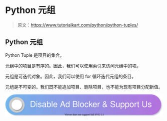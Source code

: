 # Python 元组

> 原文：<https://www.tutorialkart.com/python/python-tuples/>

## Python 元组

Python Tuple 是项目的集合。

元组中的项目是有序的。因此，我们可以使用索引来访问元组中的项。

元组是可迭代对象。因此，我们可以使用 for 循环迭代元组的条目。

元组是不可变的。我们既不能追加项目、删除项目，也不能为现有项目分配新值。

[![](img/925da31b32d6bc3827932f6c8afb11bb.png)](https://www.tutorialkart.com/)